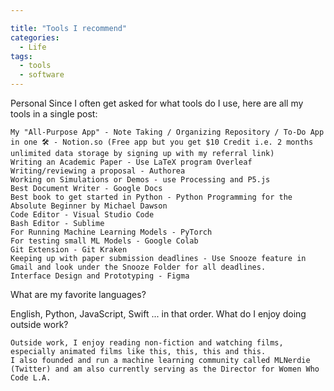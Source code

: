 ```yaml
---

title: "Tools I recommend"
categories:
  - Life
tags:
  - tools
  - software
---
```


Personal
Since I often get asked for what tools do I use, here are all my tools in a single post:

    My "All-Purpose App" - Note Taking / Organizing Repository / To-Do App in one 🛠 - Notion.so (Free app but you get $10 Credit i.e. 2 months unlimited data storage by signing up with my referral link)
    Writing an Academic Paper - Use LaTeX program Overleaf
    Writing/reviewing a proposal - Authorea
    Working on Simulations or Demos - use Processing and P5.js
    Best Document Writer - Google Docs
    Best book to get started in Python - Python Programming for the Absolute Beginner by Michael Dawson
    Code Editor - Visual Studio Code
    Bash Editor - Sublime 
    For Running Machine Learning Models - PyTorch
    For testing small ML Models - Google Colab
    Git Extension - Git Kraken
    Keeping up with paper submission deadlines - Use Snooze feature in Gmail and look under the Snooze Folder for all deadlines.
    Interface Design and Prototyping - Figma

What are my favorite languages?

English, Python, JavaScript, Swift ... in that order.
 What do I enjoy doing outside work?

    Outside work, I enjoy reading non-fiction and watching films, especially animated films like this, this, this and this. 
    I also founded and run a machine learning community called MLNerdie (Twitter) and am also currently serving as the Director for Women Who Code L.A. 

